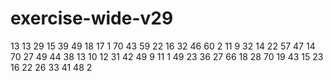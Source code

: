 # exercise-wide-v29
13
13
29
15
39
49
18
17
1
70
43
59
22
16
32
46
60
2
11
9
32
14
22
57
47
14
70
27
49
44
38
13
10
12
31
42
49
9
11
1
49
23
36
27
66
18
28
70
19
43
15
23
16
22
26
33
41
48
2
